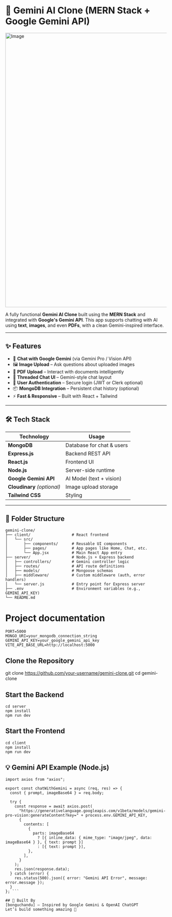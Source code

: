 # 🚀 Gemini AI Clone (MERN Stack + Google Gemini API)

<img width="1903" height="857" alt="Image" src="https://github.com/user-attachments/assets/e81317a9-e2e0-4b0e-9881-37b0ec783927" />

A fully functional **Gemini AI Clone** built using the **MERN Stack** and integrated with **Google's Gemini API**. This app supports chatting with AI using **text**, **images**, and even **PDFs**, with a clean Gemini-inspired interface.

---

## ✨ Features

- 🧠 **Chat with Google Gemini** (via Gemini Pro / Vision API)
- 🖼️ **Image Upload** – Ask questions about uploaded images
- 📄 **PDF Upload** – Interact with documents intelligently
- 💬 **Threaded Chat UI** – Gemini-style chat layout
- 🔐 **User Authentication** – Secure login (JWT or Clerk optional)
- 📦 **MongoDB Integration** – Persistent chat history (optional)
- ⚡ **Fast & Responsive** – Built with React + Tailwind

---

## 🛠️ Tech Stack

| Technology      | Usage                          |
|-----------------|---------------------------------|
| **MongoDB**     | Database for chat & users       |
| **Express.js**  | Backend REST API                |
| **React.js**    | Frontend UI                     |
| **Node.js**     | Server-side runtime             |
| **Google Gemini API** | AI Model (text + vision)  |
| **Cloudinary** *(optional)* | Image upload storage |
| **Tailwind CSS**| Styling                         |

---

## 📁 Folder Structure
```
gemini-clone/
├── client/                  # React frontend
│   └── src/
│       ├── components/      # Reusable UI components
│       ├── pages/           # App pages like Home, Chat, etc.
│       └── App.jsx          # Main React App entry
├── server/                  # Node.js + Express backend
│   ├── controllers/         # Gemini controller logic
│   ├── routes/              # API route definitions
│   ├── models/              # Mongoose schemas
│   ├── middleware/          # Custom middleware (auth, error handlers)
│   └── server.js            # Entry point for Express server
├── .env                     # Environment variables (e.g., GEMINI_API_KEY)
└── README.md   
```
# Project documentation

```env
PORT=5000
MONGO_URI=your_mongodb_connection_string
GEMINI_API_KEY=your_google_gemini_api_key
VITE_API_BASE_URL=http://localhost:5000

```

## Clone the Repository
git clone https://github.com/your-username/gemini-clone.git
cd gemini-clone
## Start the Backend
```
cd server
npm install
npm run dev
```

##  Start the Frontend
```
cd client
npm install
npm run dev
```

## 💡 Gemini API Example (Node.js)
```// server/controllers/geminiController.js
import axios from "axios";

export const chatWithGemini = async (req, res) => {
  const { prompt, imageBase64 } = req.body;

  try {
    const response = await axios.post(
      "https://generativelanguage.googleapis.com/v1beta/models/gemini-pro-vision:generateContent?key=" + process.env.GEMINI_API_KEY,
      {
        contents: [
          {
            parts: imageBase64
              ? [{ inline_data: { mime_type: "image/jpeg", data: imageBase64 } }, { text: prompt }]
              : [{ text: prompt }],
          },
        ],
      }
    );
    res.json(response.data);
  } catch (error) {
    res.status(500).json({ error: "Gemini API Error", message: error.message });
  }
}; ```

## 🧡 Built By
[bonguchandu] — Inspired by Google Gemini & OpenAI ChatGPT
Let’s build something amazing 🚀


